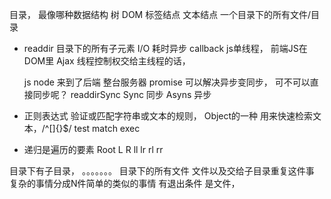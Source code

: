 目录， 最像哪种数据结构 树
DOM 标签结点 文本结点
一个目录下的所有文件/目录

- readdir 目录下的所有子元素
  I/O 耗时异步 callback 
  js单线程， 前端JS在DOM里 Ajax 
  线程控制权交给主线程的话，

  js node 来到了后端 整台服务器
  promise 可以解决异步变同步， 可不可以直接同步呢？
  readdirSync 
  Sync 同步 Asyns 异步 

- 正则表达式
  验证或匹配字符串或文本的规则， Object的一种
  用来快速检索文本，/^[]{}$/
  test match exec

- 递归是遍历的要素
    Root
  L      R
ll lr   rl rr

目录下有子目录， 。。。。。。。
目录下的所有文件
  文件以及交给子目录重复这件事
复杂的事情分成N件简单的类似的事情
有退出条件 是文件， 
